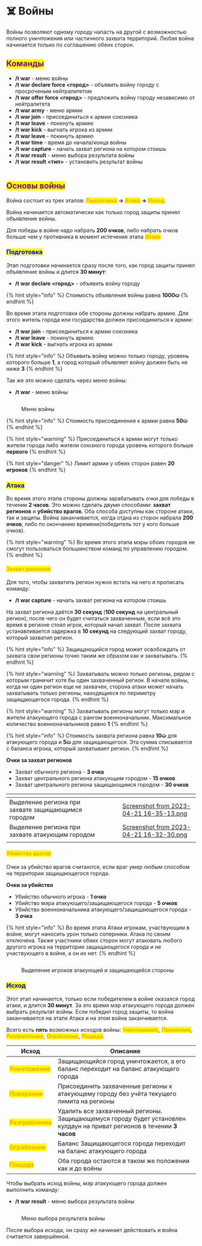 # ☠️ Войны

Войны позволяют одному городу напасть на другой с возможностью полного уничтожения или частичного захвата территорий. Любая война начинается только по соглашению обеих сторон.

## <mark style="color:purple;">Команды</mark>

* **/t war** - меню войны
* **/t war declare force <город>** - объявить войну городу с просроченым нейтралитетом
* **/t war offer force <город>** - предложить войну городу независимо от нейтралитета
* **/t war army** - меню армии
* **/t war join** - присоединиться к армии союзника
* **/t war leave** - покинуть армию
* **/t war kick** - выгнать игрока из армии
* **/t war leave** - покинуть армию
* **/t war time** - время до начала/конца войны
* **/t war capture** - начать захват региона на котором стоишь
* **/t war result** - меню выбора результата войны
* **/t war result <тип>** - установить результат войны

<figure><img src="../.gitbook/assets/gitlab_hr7.svg" alt=""><figcaption></figcaption></figure>

## <mark style="color:purple;">Основы войны</mark>

Война состоит из трех этапов: <mark style="color:orange;">**Подготовка**</mark>**&#x20;->&#x20;**<mark style="color:orange;">**Атака**</mark>**&#x20;->&#x20;**<mark style="color:orange;">**Исход**</mark>.&#x20;

Война начинается автоматически как только город защиты принял объявление войны.

Для победы в войне надо набрать **200 очков**, либо набрать очков больше чем у противника в момент истечения этапа <mark style="color:orange;">**Атака**</mark>

### <mark style="color:blue;">**Подготовка**</mark>

Этап подготовки начинается сразу после того, как город защиты принял объявление войны и длится **30 минут**:

* **/t war declare <город>** - объявить войну городу

{% hint style="info" %}
Стоимость объявления войны равна **1000⛀**
{% endhint %}

Во время этапа подготовки обе стороны должны набрать армию. Для этого житель города или государства должен присоединиться к армии:

* **/t war join** - присоединиться к армии союзника
* **/t war leave** - покинуть армию
* **/t war kick** - выгнать игрока из армии

{% hint style="info" %}
Объявить войну можно только городу, уровень которого больше **1**, а город который объявляет войну должен быть не ниже **3**
{% endhint %}

Так же это можно сделать через меню войны:

* **/t war** - меню войны

<figure><img src="../.gitbook/assets/image (8) (2) (1).png" alt=""><figcaption><p>Меню войны</p></figcaption></figure>

{% hint style="info" %}
Стоимость присоединения к армии равна **50⛀**
{% endhint %}

{% hint style="warning" %}
Присоединиться к армии могут только жители города либо жители союзного города уровень которого больше **первого**
{% endhint %}

{% hint style="danger" %}
Лимит армии у обеих сторон равен **20 игроков**
{% endhint %}

### <mark style="color:blue;">**Атака**</mark>

Во время этого этапа стороны должны зарабатывать очки для победы в течении **2 часов**. Это можно сделать двумя способами: **захват регионов** и **убийство врагов**. Оба способа доступны как стороне атаки, так и защиты. Война заканчивается, когда отдна из сторон набрала **200 очков**, либо по окончанию времени(победитель тот у кого больше очков).

{% hint style="warning" %}
Во время этого этапа мэры обоих городов не смогут пользоваться большинством команд по управлению городом.
{% endhint %}

#### <mark style="color:orange;">**Захват регионов**</mark>

Для того, чтобы захватить регион нужно встать на него и прописать команду:

* **/t war capture** - начать захват региона на котором стоишь

На захват региона даётся **30 секунд** (**100 секунд** на центральный регион), после чего он будет считаться захваченным, если всё это время в регионе стоял игрок, который начал захват. После захвата устанавливается задержка в **10 секунд** на следующий захват городу, который захватил регион.

{% hint style="info" %}
Защищающийся город может освобождать от захвата свои регионы точно таким же образом как и захватывать.
{% endhint %}

{% hint style="warning" %}
Захватывать можно только регионы, рядом с которым граничит хотя бы один захваченный регион. В начале войны, когда ни один регион еще не захвачен, сторона атаки может начать захватывать только регионы, находящиеся по периметру защищающегося города.
{% endhint %}

{% hint style="warning" %}
Захватывать регионы могут только мэр и жители атакующего города с рангом военноначальник. Максимальное количество военноначальников равно **1**
{% endhint %}

{% hint style="info" %}
Стоимость захвата региона равна **10⛀** для атакующего города и **5⛀** для защищающегося. Эта сумма списывается с баланса игрока, который захватывает регион.
{% endhint %}

**Очки за захват регионов**

* Захват обычного региона - **3 очка**
* Захват центрального региона атакующим городом - **15 очков**
* Захват центрального региона защищающимся городом - **30 очков**

<table data-view="cards"><thead><tr><th></th><th></th><th></th><th data-hidden data-card-cover data-type="files"></th></tr></thead><tbody><tr><td>Выделение региона при захвате защищающимся городом</td><td></td><td></td><td><a href="../.gitbook/assets/Screenshot from 2023-04-21 16-35-13.png">Screenshot from 2023-04-21 16-35-13.png</a></td></tr><tr><td>Выделение региона при захвате атакующим городом</td><td></td><td></td><td><a href="../.gitbook/assets/Screenshot from 2023-04-21 16-32-30.png">Screenshot from 2023-04-21 16-32-30.png</a></td></tr><tr><td></td><td></td><td></td><td></td></tr></tbody></table>

#### <mark style="color:orange;">**Убийство врагов**</mark>

Очки за убийство врагов считаются, если враг умер любым способом на территории защищающегося города.

**Очки за убийство**

* Убийство  обычного игрока - **1 очко**
* Убийство мэра атакующего/защищающегося города - **5 очков**
* Убийство военноначальника атакующего/защищающегося города - **3 очка**

{% hint style="info" %}
Во время этапа Атаки игрокам, участвующим в войне, могут наносить урон только соперники. Атака по своим отключена. Также участники обеих сторон могут атаковать любого другого игрока на территории защищающегося города и не участвующего в войне, а он их нет.
{% endhint %}

<figure><img src="../.gitbook/assets/Screenshot from 2023-04-21 12-21-10.png" alt=""><figcaption><p>Выделение игроков атакующей и защищающейся стороны</p></figcaption></figure>

### <mark style="color:blue;">**Исход**</mark>

Этот этап начинается, только если победителем в войне оказался город атаки, и длится **30 минут**. За это время мэр атакующего города должен выбрать результат войны. Если победил город защиты, то война заканчивается на этапе Атака и на этом война заканчивается.

Всего есть **пять** возможных исходов войны: <mark style="color:orange;">**Уничтожение**</mark>, <mark style="color:orange;">**Покорение**</mark>, <mark style="color:orange;">**Разграбление**</mark>, <mark style="color:orange;">**Ограбление**</mark>, <mark style="color:orange;">**Пощада**</mark>.

| Исход                                               | Описание                                                                                                                |
| --------------------------------------------------- | ----------------------------------------------------------------------------------------------------------------------- |
| <mark style="color:orange;">**Уничтожение**</mark>  | Защищающийся город уничтожается, а его баланс переходит на баланс атакующего города                                     |
| <mark style="color:orange;">**Покорение**</mark>    | Присоединить захваченные регионы к атакующему городу без учёта текущего лимита на регионы                               |
| <mark style="color:orange;">**Разграбление**</mark> | Удалить все захваченный регионы. Защищающемуся городу будет установлен кулдаун на приват регионов в течении **3 часов** |
| <mark style="color:orange;">**Ограбление**</mark>   | Баланс Защищающегося города переходит на баланс атакующего города                                                       |
| <mark style="color:orange;">**Пощада**</mark>       | Оба города остаются в таком же положении как и до войны                                                                 |

Чтобы выбрать исход войны, мэр атакующего города должен выполнить команду:

* **/t war result** - меню выбора результата войны

<figure><img src="../.gitbook/assets/image (8) (2).png" alt=""><figcaption><p>Меню выбора результата войны</p></figcaption></figure>

После выбора исхода, он сразу же начинает действовать и война считается завершённой.

<figure><img src="../.gitbook/assets/gitlab_hr7.svg" alt=""><figcaption></figcaption></figure>
